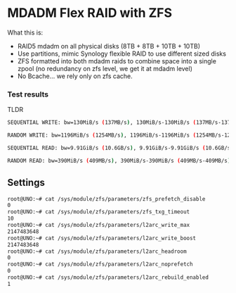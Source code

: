 # MDADM Flex RAID with ZFS

What this is:
- RAID5 mdadm on all physical disks (8TB + 8TB + 10TB + 10TB)
- Use partitions, mimic Synology flexible RAID to use different sized disks
- ZFS formatted into both mdadm raids to combine space into a single zpool (no redundancy on zfs level, we get it at mdadm level)
- No Bcache... we rely only on zfs cache.

### Test results

TLDR
```bash
SEQUENTIAL WRITE: bw=130MiB/s (137MB/s), 130MiB/s-130MiB/s (137MB/s-137MB/s), io=7991MiB (8379MB), run=61265-61265msec

RANDOM WRITE: bw=1196MiB/s (1254MB/s), 1196MiB/s-1196MiB/s (1254MB/s-1254MB/s), io=70.1GiB (75.3GB), run=60001-60001msec

SEQUENTIAL READ: bw=9.91GiB/s (10.6GB/s), 9.91GiB/s-9.91GiB/s (10.6GB/s-10.6GB/s), io=595GiB (638GB), run=60001-60001msec

RANDOM READ: bw=390MiB/s (409MB/s), 390MiB/s-390MiB/s (409MB/s-409MB/s), io=22.8GiB (24.5GB), run=60001-60001msec
```

## Settings

```bash
root@UNO:~# cat /sys/module/zfs/parameters/zfs_prefetch_disable
0
root@UNO:~# cat /sys/module/zfs/parameters/zfs_txg_timeout
10
root@UNO:~# cat /sys/module/zfs/parameters/l2arc_write_max
2147483648
root@UNO:~# cat /sys/module/zfs/parameters/l2arc_write_boost
2147483648
root@UNO:~# cat /sys/module/zfs/parameters/l2arc_headroom
0
root@UNO:~# cat /sys/module/zfs/parameters/l2arc_noprefetch
0
root@UNO:~# cat /sys/module/zfs/parameters/l2arc_rebuild_enabled
1
```